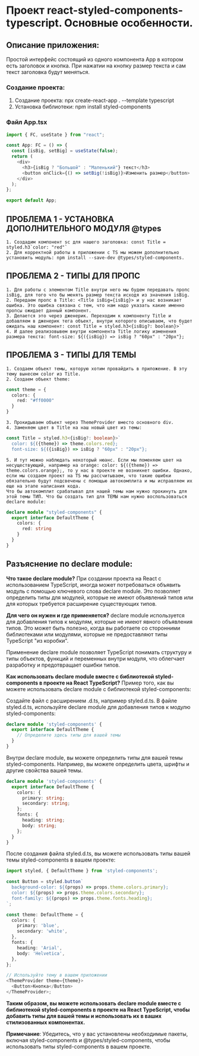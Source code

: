 # Проект react-styled-components-typescript. Основные особенности.

## Описание приложения:
Простой интерфейс состоящий из одного компонента App в котором есть заголовок и кнопка.
При нажатии на кнопку размер текста и сам текст заголовка будут меняться.

### Создание проекта:
1. Создание проекта: npx create-react-app . --template typescript
2. Установка библиотеки:  npm install styled-components

### Файл App.tsx
```typescript
import { FC, useState } from "react";

const App: FC = () => {
  const [isBig, setBig] = useState(false);
  return (
    <div>
      <h3>{isBig ? "Большой" : "Маленький"} текст</h3>
      <button onClick={() => setBig(!isBig)}>Изменить размер</button>
    </div>
  );
};

export default App;
```

## ПРОБЛЕМА 1 - УСТАНОВКА ДОПОЛНИТЕЛЬНОГО МОДУЛЯ @types
    1. Создадим компонент sc для нашего заголовка: const Title = styled.h3`color: "red"`
    2. Для корректной работы в приложении с TS мы можем дополнительно установить модуль: npm install --save-dev @types/styled-components.

## ПРОБЛЕМА 2 - ТИПЫ ДЛЯ ПРОПС
    1. Для работы с элементом Title внутри него мы будем передавать пропс isBig, для того что бы менять размер текста исходя из значения isBig.
    2. Передаем пропс в Title: <Title isBig={isBig}> и у нас возникает ошибка. Это ошибка связана с тем, что нам надо указать какие именно пропсы ожидает данный компонент.
    3. Делается это через дженерик. Переходим к компоненту Title и добавляем в дженерик тега объект, внутри которого описываем, что будет ожидать наш компонент: const Title = styled.h3<{isBig?: boolean}>``
    4. И далее реализовывем внутри компонента Title логику изменения размера текста: font-size: ${({isBig}) => isBig ? "60px" : "20px"};

## ПРОБЛЕМА 3 - ТИПЫ ДЛЯ ТЕМЫ
    1. Создаем объект темы, которую хотим провайдить в приложение. В эту тему вынесем color из Title.
    2. Создаем объект theme: 
```typescript
const theme = {
  colors: {
    red: "#ff0000"
  }
}
```
    3. Прокидываем объект через ThemeProvider вместо основного div.
    4. Заменяем цвет в Title на наш новый цвет из темы:
```typescript
const Title = styled.h3<{isBig?: boolean}>`
  color: ${({theme}) => theme.colors.red};
  font-size: ${({isBig}) => isBig ? "60px" : "20px"};
```
    5. И тут можно наблюдать некоторый нюанс. Если мы поменяем цвет на несуществующий, например на orange: color: ${({theme}) => theme.colors.orange};, то у нас в проекте не возникнет ошибки. Однако, если мы создаем проект на TS мы расcчитываем, что такие ошибки обязательно будут подсвечены с помощью автокомплита и мы исправляем их еще на этапе написания кода.
    Что бы автокомплит срабатывал для нашей темы нам нужно прокинуть для этой темы ТИП. Что бы создать тип для ТЕМЫ нам нужно воспользоваться declare module:
```typescript
declare module "styled-components" {
  export interface DefaultTheme {
    colors: {
      red: string
    }
  }
}
```

## Разъяснение по declare module:
**Что такое declare module?**
При создании проекта на React с использованием TypeScript, иногда может потребоваться объявить модуль с помощью ключевого слова declare module. Это позволяет определить типы для модулей, которые не имеют объявлений типов или для которых требуется расширение существующих типов.

**Для чего он нужен и где применяется?**
declare module используется для добавления типов к модулям, которые не имеют явного объявления типов. Это может быть полезно, когда вы работаете со сторонними библиотеками или модулями, которые не предоставляют типы TypeScript "из коробки".

Применение declare module позволяет TypeScript понимать структуру и типы объектов, функций и переменных внутри модуля, что облегчает разработку и предотвращает ошибки типов.

**Как использовать declare module вместе с библиотекой styled-components в проекте на React TypeScript?**
Пример того, как вы можете использовать declare module с библиотекой styled-components:

Создайте файл с расширением .d.ts, например styled.d.ts.
В файле styled.d.ts, используйте declare module для добавления типов к модулю styled-components:
```typescript
declare module 'styled-components' {
  export interface DefaultTheme {
    // Определите здесь типы для вашей темы
  }
}
```
Внутри declare module, вы можете определить типы для вашей темы styled-components. Например, вы можете определить цвета, шрифты и другие свойства вашей темы.
```typescript
declare module 'styled-components' {
  export interface DefaultTheme {
    colors: {
      primary: string;
      secondary: string;
    };
    fonts: {
      heading: string;
      body: string;
    };
  }
}
```
После создания файла styled.d.ts, вы можете использовать типы вашей темы styled-components в вашем проекте:
```typescript
import styled, { DefaultTheme } from 'styled-components';

const Button = styled.button`
  background-color: ${(props) => props.theme.colors.primary};
  color: ${(props) => props.theme.colors.secondary};
  font-family: ${(props) => props.theme.fonts.heading};
`;

const theme: DefaultTheme = {
  colors: {
    primary: 'blue',
    secondary: 'white',
  },
  fonts: {
    heading: 'Arial',
    body: 'Helvetica',
  },
};

// Используйте тему в вашем приложении
<ThemeProvider theme={theme}>
  <Button>Кнопка</Button>
</ThemeProvider>;
```

**Таким образом, вы можете использовать declare module вместе с библиотекой styled-components в проекте на React TypeScript, чтобы добавить типы для вашей темы и использовать их в ваших стилизованных компонентах.**

**Примечание**: Убедитесь, что у вас установлены необходимые пакеты, включая styled-components и @types/styled-components, чтобы использовать типы styled-components в вашем проекте.
